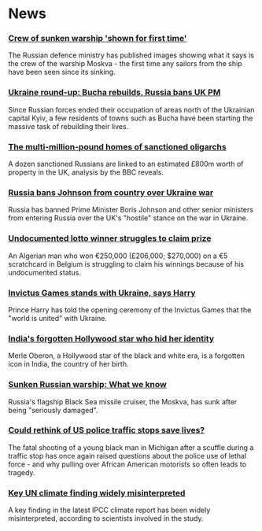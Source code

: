 # News
### [Crew of sunken warship 'shown for first time'](https://www.bbc.com/news/world-europe-61129151)
The Russian defence ministry has published images showing what it says is the crew of the warship Moskva - the first time any sailors from the ship have been seen since its sinking.
### [Ukraine round-up: Bucha rebuilds, Russia bans UK PM](https://www.bbc.com/news/world-europe-61129014)
Since Russian forces ended their occupation of areas north of the Ukrainian capital Kyiv, a few residents of towns such as Bucha have been starting the massive task of rebuilding their lives.
### [The multi-million-pound homes of sanctioned oligarchs](https://www.bbc.com/news/world-europe-61080536)
A dozen sanctioned Russians are linked to an estimated £800m worth of property in the UK, analysis by the BBC reveals. 
### [Russia bans Johnson from country over Ukraine war](https://www.bbc.com/news/world-europe-61126391)
Russia has banned Prime Minister Boris Johnson and other senior ministers from entering Russia over the UK's "hostile" stance on the war in Ukraine.
### [Undocumented lotto winner struggles to claim prize](https://www.bbc.com/news/world-europe-61120574)
An Algerian man who won €250,000 (£206,000; $270,000) on a €5 scratchcard in Belgium is struggling to claim his winnings because of his undocumented status.
### [Invictus Games stands with Ukraine, says Harry](https://www.bbc.com/news/uk-61127890)
Prince Harry has told the opening ceremony of the Invictus Games that the "world is united" with Ukraine.
### [India's forgotten Hollywood star who hid her identity](https://www.bbc.com/news/world-asia-india-61079732)
Merle Oberon, a Hollywood star of the black and white era, is a forgotten icon in India, the country of her birth.
### [Sunken Russian warship: What we know](https://www.bbc.com/news/world-europe-61103927)
Russia's flagship Black Sea missile cruiser, the Moskva, has sunk after being "seriously damaged". 
### [Could rethink of US police traffic stops save lives?](https://www.bbc.com/news/world-us-canada-61123590)
The fatal shooting of a young black man in Michigan after a scuffle during a traffic stop has once again raised questions about the police use of lethal force - and why pulling over African American motorists so often leads to tragedy.
### [Key UN climate finding widely misinterpreted](https://www.bbc.com/news/science-environment-61110406)
A key finding in the latest IPCC climate report has been widely misinterpreted, according to scientists involved in the study. 
